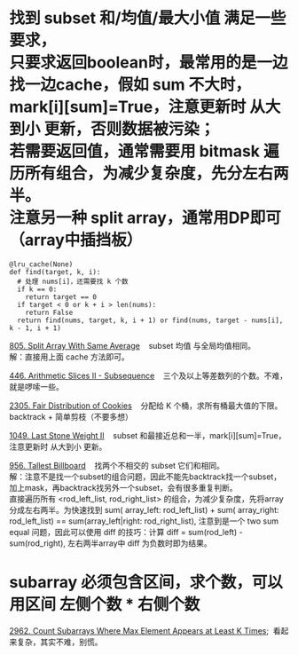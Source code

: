 # 找到 subset 和/均值/最大小值 满足一些要求，<br/> 只要求返回boolean时，最常用的是一边找一边cache，假如 sum 不大时，mark[i][sum]=True，注意更新时 从大到小 更新，否则数据被污染；<br/>若需要返回值，通常需要用 bitmask 遍历所有组合，为减少复杂度，先分左右两半。<br/>注意另一种 split array，通常用DP即可（array中插挡板）
```Python3
@lru_cache(None)
def find(target, k, i):
  # 处理 nums[i]，还需要找 k 个数
  if k == 0:
    return target == 0
  if target < 0 or k + i > len(nums):
    return False
  return find(nums, target, k, i + 1) or find(nums, target - nums[i], k - 1, i + 1)
```

[805. Split Array With Same Average](https://leetcode.com/problems/split-array-with-same-average/description/) &nbsp;&nbsp; subset 均值 与全局均值相同。<br/>
解：直接用上面 cache 方法即可。

[446. Arithmetic Slices II - Subsequence](https://leetcode.com/problems/arithmetic-slices-ii-subsequence/) &nbsp;&nbsp; 三个及以上等差数列的个数。不难，就是啰嗦一些。<br/>

[2305. Fair Distribution of Cookies](https://leetcode.com/problems/fair-distribution-of-cookies/description/) &nbsp;&nbsp; 分配给 K 个桶，求所有桶最大值的下限。backtrack + 简单剪枝（不要多想）<br/>

[1049. Last Stone Weight II](https://leetcode.com/problems/last-stone-weight-ii/description/) &nbsp;&nbsp; subset 和最接近总和一半，mark[i][sum]=True，注意更新时 从大到小 更新。<br/>

[956. Tallest Billboard](https://leetcode.com/problems/tallest-billboard/description/) &nbsp;&nbsp; 找两个不相交的 subset 它们和相同。<br/>
解：注意不是找一个subset的组合问题，因此不能先backtrack找一个subset，加上mask，再backtrack找另外一个subset，会有很多重复判断。<br/>
直接遍历所有 <rod_left_list, rod_right_list> 的组合，为减少复杂度，先将array分成左右两半。为快速找到 sum( array_left: rod_left_list) + sum( array_right: rod_left_list) == sum(array_left|right: rod_right_list), 注意到是一个 two sum equal 问题，因此可以使用 diff 的技巧：计算 diff = sum(rod_left) - sum(rod_right), 左右两半array中 diff 为负数时即为结果。

# subarray 必须包含区间，求个数，可以用区间 左侧个数 * 右侧个数
[2962. Count Subarrays Where Max Element Appears at Least K Times](https://leetcode.com/problems/count-subarrays-where-max-element-appears-at-least-k-times/description/?envType=daily-question&envId=2024-03-29);&nbsp; 看起来复杂，其实不难，别慌。<br/>

